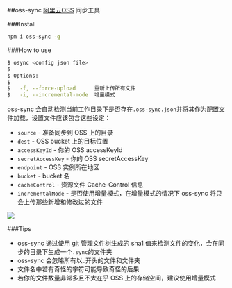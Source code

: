 ##oss-sync
[阿里云OSS](http://www.aliyun.com/product/oss) 同步工具

###Install
```bash
npm i oss-sync -g
```

###How to use
```bash
$ osync <config json file>
$
$ Options:
$
$   -f, --force-upload      重新上传所有文件
$   -i, --incremental-mode  增量模式
```
oss-sync 会自动检测当前工作目录下是否存在`.oss-sync.json`并将其作为配置文件加载，设置文件应该包含这些设定：
* `source` - 准备同步到 OSS 上的目录
* `dest` - OSS bucket 上的目标位置
* `accessKeyId` - 你的 OSS accessKeyId
* `secretAccessKey` - 你的 OSS secretAccessKey
* `endpoint` -  OSS 实例所在地区
* `bucket` - bucket 名
* `cacheControl` - 资源文件 Cache-Control 信息
* `incrementalMode` - 是否使用增量模式，在增量模式的情况下 oss-sync 将只会上传那些新增和修改过的文件

![](http://i3.tietuku.com/5b5382997207e435.png)

###Tips
* oss-sync 通过使用 [git](http://git-scm.com/) 管理文件树生成的 sha1 值来检测文件的变化，会在同步的目录下生成一个`.sync`的文件夹
* oss-sync 会忽略所有以`.`开头的文件和文件夹
* 文件名中若有奇怪的字符可能导致奇怪的后果
* 若你的文件数量非常多且不太在乎 OSS 上的存储空间，建议使用增量模式
